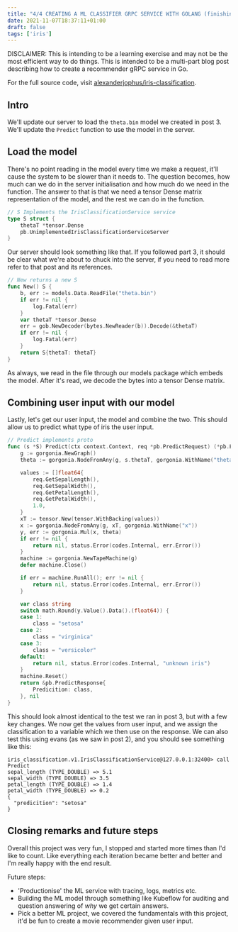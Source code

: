 ```yaml
---
title: "4/4 CREATING A ML CLASSIFIER GRPC SERVICE WITH GOLANG (finishing the project)"
date: 2021-11-07T18:37:11+01:00
draft: false
tags: ['iris']
---
```


DISCLAIMER: This is intending to be a learning exercise and may not be the most efficient way to do things. This is intended to be a multi-part blog post describing how to create a recommender gRPC service in Go.

For the full source code, visit [alexanderjophus/iris-classification](https://github.com/alexanderjophus/iris-classification).

## Intro

We'll update our server to load the `theta.bin` model we created in post 3.
We'll update the `Predict` function to use the model in the server.

## Load the model

There's no point reading in the model every time we make a request, it'll cause the system to be slower than it needs to.
The question becomes, how much can we do in the server initialisation and how much do we need in the function.
The answer to that is that we need a tensor Dense matrix representation of the model, and the rest we can do in the function.

```go
// S Implements the IrisClassificationService service
type S struct {
	thetaT *tensor.Dense
	pb.UnimplementedIrisClassificationServiceServer
}
```

Our server should look something like that.
If you followed part 3, it should be clear what we're about to chuck into the server, if you need to read more refer to that post and its references.

```go
// New returns a new S
func New() S {
	b, err := models.Data.ReadFile("theta.bin")
	if err != nil {
		log.Fatal(err)
	}
	var thetaT *tensor.Dense
	err = gob.NewDecoder(bytes.NewReader(b)).Decode(&thetaT)
	if err != nil {
		log.Fatal(err)
	}
	return S{thetaT: thetaT}
}
```

As always, we read in the file through our models package which embeds the model.
After it's read, we decode the bytes into a tensor Dense matrix.

## Combining user input with our model

Lastly, let's get our user input, the model and combine the two.
This should allow us to predict what type of iris the user input.

```go
// Predict implements proto
func (s *S) Predict(ctx context.Context, req *pb.PredictRequest) (*pb.PredictResponse, error) {
	g := gorgonia.NewGraph()
	theta := gorgonia.NodeFromAny(g, s.thetaT, gorgonia.WithName("theta"))

	values := []float64{
		req.GetSepalLength(),
		req.GetSepalWidth(),
		req.GetPetalLength(),
		req.GetPetalWidth(),
		1.0,
	}
	xT := tensor.New(tensor.WithBacking(values))
	x := gorgonia.NodeFromAny(g, xT, gorgonia.WithName("x"))
	y, err := gorgonia.Mul(x, theta)
	if err != nil {
		return nil, status.Error(codes.Internal, err.Error())
	}
	machine := gorgonia.NewTapeMachine(g)
	defer machine.Close()

	if err = machine.RunAll(); err != nil {
		return nil, status.Error(codes.Internal, err.Error())
	}

	var class string
	switch math.Round(y.Value().Data().(float64)) {
	case 1:
		class = "setosa"
	case 2:
		class = "virginica"
	case 3:
		class = "versicolor"
	default:
		return nil, status.Error(codes.Internal, "unknown iris")
	}
	machine.Reset()
	return &pb.PredictResponse{
		Predicition: class,
	}, nil
}
```

This should look almost identical to the test we ran in post 3, but with a few key changes.
We now get the values from user input, and we assign the classification to a variable which we then use on the response.
We can also test this using evans (as we saw in post 2), and you should see something like this:

```
iris_classification.v1.IrisClassificationService@127.0.0.1:32400> call Predict
sepal_length (TYPE_DOUBLE) => 5.1
sepal_width (TYPE_DOUBLE) => 3.5
petal_length (TYPE_DOUBLE) => 1.4
petal_width (TYPE_DOUBLE) => 0.2
{
  "predicition": "setosa"
}
```

## Closing remarks and future steps

Overall this project was very fun, I stopped and started more times than I'd like to count.
Like everything each iteration became better and better and I'm really happy with the end result.

Future steps:
- 'Productionise' the ML service with tracing, logs, metrics etc.
- Building the ML model through something like Kubeflow for auditing and question answering of _why_ we get certain answers.
- Pick a better ML project, we covered the fundamentals with this project, it'd be fun to create a movie recommender given user input.

